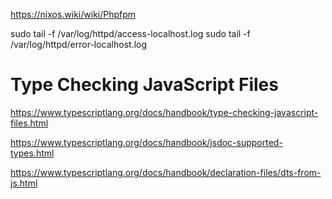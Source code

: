 
https://nixos.wiki/wiki/Phpfpm


sudo tail -f /var/log/httpd/access-localhost.log
sudo tail -f /var/log/httpd/error-localhost.log



# Type Checking JavaScript Files

https://www.typescriptlang.org/docs/handbook/type-checking-javascript-files.html

https://www.typescriptlang.org/docs/handbook/jsdoc-supported-types.html

https://www.typescriptlang.org/docs/handbook/declaration-files/dts-from-js.html
